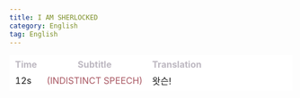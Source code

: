 ```yaml
---
title: I AM SHERLOCKED 
category: English
tag: English
---
```


<html>
  <head>
    <style type="text/css">
      table, th, td {
         border:1px solid #FFFFFF;
         background-color: #FFFFFF;
       }
      thead tr {
         background-color: #FFFFFF;
         color: #BDB8C1;
      }
      tbody tr {
         background-color: #FFFFFF;
      }
    </style>
   </head>
   <body>
     <table>
       <thead>
       <tr><th>Time</th><th>Subtitle</th><th>Translation</th></tr>
       </thead>
       <tbody>
       <tr><td>12s</td><td><span style="color:#A95762">(INDISTINCT SPEECH)</span></td><td>왓슨!</td></tr>
       </tbody>
     </table>
 </body>
</html>
